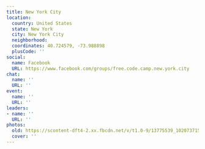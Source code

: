 ```yaml
---
title: New York City
location:
  country: United States
  state: New York
  city: New York City
  neighborhood: 
  coordinates: 40.724579, -73.988898
  plusCode: ''
social:
  name: Facebook
  URL: https://www.facebook.com/groups/free.code.camp.new.york.city
chat:
  name: ''
  URL: ''
event:
  name: ''
  URL: ''
leaders:
- name: ''
  URL: ''
photos:
  old: https://scontent-dft4-2.xx.fbcdn.net/v/t1.0-9/13775539_10207371570352541_4107239374987385144_n.jpg?oh=5e7cc384dbc78b97ac0730519f8c46ae&oe=598FAF45
  cover: ''
---
```

